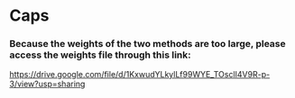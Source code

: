 # Caps
### Because the weights of the two methods are too large, please access the weights file through this link:
https://drive.google.com/file/d/1KxwudYLkylLf99WYE_TOsclI4V9R-p-3/view?usp=sharing
